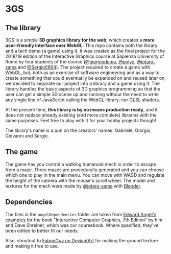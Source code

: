 # 3GS

## The library

3GS is a simple **3D graphics library for the web**, which creates a **more user-friendly interface over WebGL**. This repo contains both the library and a tech demo (a game) using it. It was created as the final project for the 2018/19 edition of the Interactive Graphics course at Sapienza University of Rome by four students of the course ([@giorgiodema](https://github.com/giorgiodema), [@polyc](https://github.com/polyc), [@jotaro-sama](https://github.com/jotaro-sama) and [@Sergio0694](https://github.com/Sergio0694)). The project required to create a game with WebGL, but, both as an exercise of software engineering and as a way to create something that could eventually be expanded on and reused later on, we decided to separate our project into a library and a game using it. The library handles the basic aspects of 3D graphics programming so that the user can get a simple 3D scene up and running without the need to write any single line of JavaScript calling the WebGL library, nor GLSL shaders. 

At the present time, **this library is by no means production ready**, and it does not replace already existing (and more complete) libraries with the same purposes. Feel free to play with it for your hobby projects though!

The library's name is a pun on the creators' names: Gabriele, Giorgio, Giovanni and Sergio.

## The game

The game has you control a walking humanoid mech in order to escape from a maze. Three mazes are procedurally generated and you can choose which one to play in the main menu. You can move with WASD and regulate the height of the camera with the mouse's scroll wheel. The model and textures for the mech were made by [@jotaro-sama](https://github.com/jotaro-sama) with [Blender](https://www.blender.org/).

## Dependencies

The files in the `angelDependencies` folder are taken from [Edward Angel's examples](https://github.com/esangel/WebGL) for the book "Interactive Computer Graphics, 7th Edition" by him and Dave Shreiner, which was our coursebook. Where specified, they've been edited to better fit our needs.

Also, shoutout to [FabooGuy on DeviantArt](https://www.deviantart.com/fabooguy/art/Dirt-Ground-Texture-Tileable-2048x2048-441212191) for making the ground texture and making it free to use. 